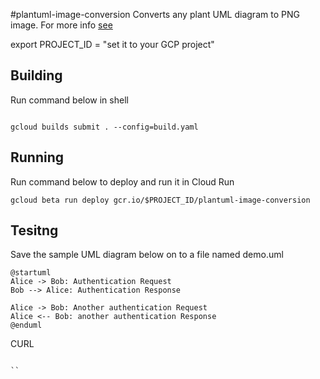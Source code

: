 #plantuml-image-conversion
Converts any plant UML diagram to PNG image. For more info [see](http://www.plantuml.com)

export PROJECT_ID = "set it to your GCP project"

## Building
Run command below in shell


```

gcloud builds submit . --config=build.yaml

```

## Running
Run command below to deploy and run it in Cloud Run

```
gcloud beta run deploy gcr.io/$PROJECT_ID/plantuml-image-conversion
```

## Tesitng
Save the sample UML diagram below on to a file named demo.uml

```
@startuml
Alice -> Bob: Authentication Request
Bob --> Alice: Authentication Response

Alice -> Bob: Another authentication Request
Alice <-- Bob: another authentication Response
@enduml

```

CURL

```

``